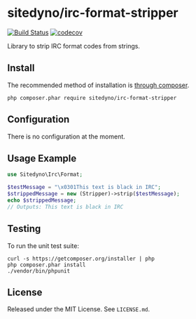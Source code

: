 # sitedyno/irc-format-stripper
[![Build Status](https://secure.travis-ci.org/sitedyno/irc-format-stripper.png?branch=master)](https://travis-ci.org/sitedyno/irc-format-stripper)
[![codecov](https://codecov.io/gh/sitedyno/irc-format-stripper/branch/master/graph/badge.svg)](https://codecov.io/gh/sitedyno/irc-format-stripper)

Library to strip IRC format codes from strings.

## Install

The recommended method of installation is [through composer](https://getcomposer.org).

`php composer.phar require sitedyno/irc-format-stripper`

## Configuration

There is no configuration at the moment.

## Usage Example

```php
use Sitedyno\Irc\Format;

$testMessage = "\x0301This text is black in IRC";
$strippedMessage = new (Stripper)->strip($testMessage);
echo $strippedMessage;
// Outputs: This text is black in IRC
```

## Testing

To run the unit test suite:

```
curl -s https://getcomposer.org/installer | php
php composer.phar install
./vendor/bin/phpunit
```

## License

Released under the MIT License. See `LICENSE.md`.
